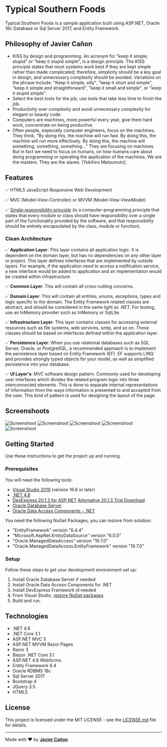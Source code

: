 ﻿# Typical Southern Foods
Typical Southern Foods is a sample application built using ASP.NET, Oracle 18c Database or Sql Server 2017, and Entity Framework.

## Philosophy of Javier Cañon

* KISS by design and programming. An acronym for "keep it simple, stupid" or "keep it stupid simple", is a design principle. The KISS principle states that most systems work best if they are kept simple rather than made complicated; therefore, simplicity should be a key goal in design, and unnecessary complexity should be avoided. Variations on the phrase include: "Keep it simple, silly", "keep it short and simple", "keep it simple and straightforward", "keep it small and simple", or "keep it stupid simple".
* Select the best tools for the job, use tools that take less time to finish the job.
* Productivity over complexity and avoid unnecessary complexity for elegant or beauty code.
* Computers are machines, more powerful every year, give them hard work, concentrate on being productive.
* Often people, especially computer engineers, focus on the machines. They think, "By doing this, the machine will run fast. By doing this, the machine will run more effectively. By doing this, the machine will something, something, something..." They are focusing on machines. But in fact we need to focus on humans, on how humans care about doing programming or operating the application of the machines. We are the masters. They are the slaves. [Yukihiro Matsumoto].

## Features

✅ HTML5 JavaScript Responsive Web Development

✅ MVC (Model-View-Controller) or MVVM (Model-View-ViewModel)

✅ [Single-responsibility principle](https://en.wikipedia.org/wiki/Single-responsibility_principle) (is a computer-programming principle that states that every module or class should have responsibility over a single part of the functionality provided by the software, and that responsibility should be entirely encapsulated by the class, module or function).

### Clean Architecture

✅ **Application Layer**: This layer contains all application logic. It is dependent on the domain layer, but has no dependencies on any other layer or project. This layer defines interfaces that are implemented by outside layers. For example, if the application need to access a notification service, a new interface would be added to application and an implementation would be created within infrastructure.

✅ **Common Layer**: This will contain all cross-cutting concerns.

✅ **Domain Layer**: This will contain all entities, enums, exceptions, types and logic specific to the domain. The Entity Framework related classes are abstract, and should be considered in the same light as .NET. For testing, use an InMemory provider such as InMemory or SqlLite.

✅ **Infrastructure Layer**: This layer contains classes for accessing external resources such as file systems, web services, smtp, and so on. These classes should be based on interfaces defined within the application layer.

✅ **Persistence Layer**: When you use relational databases such as SQL Server, Oracle, or PostgreSQL, a recommended approach is to implement the persistence layer based on Entity Framework (EF). EF supports LINQ and provides strongly typed objects for your model, as well as simplified persistence into your database.

✅ **UI Layer's**: MVC software design pattern. Commonly used for developing user interfaces which divides the related program logic into three interconnected elements. This is done to separate internal representations of information from the ways information is presented to and accepted from the user. This kind of pattern is used for designing the layout of the page.

## Screenshoots

![Screenshoot](docs/img/screenshoots/Annotation-2020-06-03-173632.png)
![Screenshoot](docs/img/screenshoots/Annotation-2020-06-03-173812.png)
![Screenshoot](docs/img/screenshoots/Annotation-2020-06-03-173939.png)
![Screenshoot](docs/img/screenshoots/Annotation-2020-06-03-174110.png)
![Screenshoot](docs/img/screenshoots/Annotation-2020-06-03-174238.png)

## Getting Started

Use these instructions to get the project up and running.

### Prerequisites

You will need the following tools:

* [Visual Studio 2019](https://visualstudio.microsoft.com/vs/) (version 16.6 or later)
* [.NET 4.8](https://dotnet.microsoft.com/download)
* [DevExpress 20.1.3 for ASP.NET](https://www.devexpress.com/) [Alternative 20.1.3 Trial Download](https://www.dropbox.com/s/ptx33o9442v1sw3/DevExpressUniversalTrialCompleteSetup-20200430-20.1.3.exe?dl=0)
* [Oracle Database Server](https://www.oracle.com/downloads/)
* [Oracle Data Access Components - .NET](https://www.oracle.com/database/technologies/net-downloads.html)

You need the following NuGet Packages, you can restore from solution:
 * "EntityFramework" version "6.4.4"
 * "Microsoft.AspNet.EntityDataSource" version "6.0.0" 
 * "Oracle.ManagedDataAccess" version "19.7.0" 
 * "Oracle.ManagedDataAccess.EntityFramework" version "19.7.0" 

### Setup
Follow these steps to get your development environment set up:

1.   Install Oracle Database Server if needed
2.   Install Oracle Data Access Components for .NET
3.   Install DevExpress Framework id needed
4.   From Visual Studio, [restore NuGet packages](https://docs.microsoft.com/en-us/nuget/consume-packages/package-restore-troubleshooting)
5.   Build and run.

## Technologies

* .NET 4.8
* .NET Core 3.1
* ASP.NET MVC 5 
* ASP.NET MVVM Razor Pages
* Razor 3
* Blazor .NET Core 3.1
* ASP.NET 4.8 Webforms
* Entity Framework 6.4
* Oracle RDBMS 18c
* Sql Server 2017
* Bootstrap 4
* JQuery 3.5
* HTML5


## License

This project is licensed under the MIT LICENSE - see the [LICENSE.md](/LICENSE.md) file for details.

---
Made with ❤️ by **[Javier Cañon](https://javiercanon.com)**.
